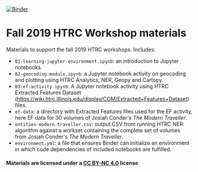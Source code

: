 [![Binder](https://mybinder.org/badge_logo.svg)](https://mybinder.org/v2/gh/rdubnic2/2019-htrc-fall-workshops/master)

# Fall 2019 HTRC Workshop materials
Materials to support the fall 2019 HTRC workshops. Includes:
* `01-learning-jupyter-environment.ipynb`: an introduction to Jupyter notebooks.
* `02-geocoding-module.ipynb`:  a Jupyter notebook activity on geocoding and plotting using HTRC Analytics, NER, Geopy and Cartopy.
* `03-ef-activity.ipynb`: A Jupyter notebook activity using HTRC Extracted Features Dataset (https://wiki.htrc.illinois.edu/display/COM/Extracted+Features+Dataset) files.
* `ef-data`: a directory with Extracted Features files used for the EF activity, here EF data for 30 volumes of Josiah Conder's _The Modern Traveller_.
* `entities-modern-traveller.csv`: output CSV from running HTRC NER algorithm against a workset containing the complete set of volumes from Josiah Conder's _The Modern Traveller_.
* `environment.yml`: a file that ensures Binder can initialize an environment in which code dependencies of included notebooks are fulfilled.

#### Materials are licensed under a [CC BY-NC 4.0](https://creativecommons.org/licenses/by-nc/4.0/) license
